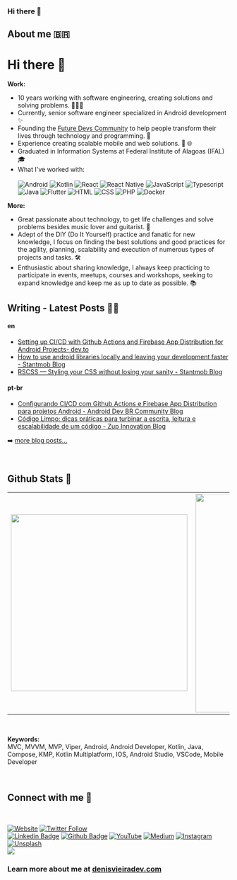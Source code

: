 ### Hi there 👋

## About me 🇧🇷 

# Hi there 👋

<b>Work:</b> <br>
- 10 years working with software engineering, creating solutions and solving problems. 🧑🏿‍💻
- Currently, senior software engineer specialized in Android development ✨
- Founding the [Future Devs Community](https://bit.ly/futurosdevs) to help people transform their lives through technology and programming. 🚀
- Experience creating scalable mobile and web solutions. 📱 🌐
- Graduated in Information Systems at Federal Institute of Alagoas (IFAL) 🎓
- What I've worked with: <br/><br/>
  ![Android](https://img.shields.io/badge/-Android-green?style=flat&logoColor=white&logo=android)
  ![Kotlin](https://img.shields.io/badge/-Kotlin-B81EE7?style=flat&logoColor=white&logo=kotlin) 
  ![React](https://img.shields.io/badge/-React-5ED3F3?style=flat&logoColor=white&logo=react) 
  ![React Native](https://img.shields.io/badge/-ReactNative-5ED3F3?style=flat&logoColor=white&logo=react) 
  ![JavaScript](https://img.shields.io/badge/-JavaScript-ffdd19?style=flat&logoColor=white&logo=javascript) 
  ![Typescript](https://img.shields.io/badge/-Typescript-ffdd19?style=flat&logoColor=white&logo=typescript&color=3178C6) 
  ![Java](https://img.shields.io/badge/-Java-ff961f?style=flat&logoColor=white&logo=java) 
  ![Flutter](https://img.shields.io/badge/-flutter-45D1FD?style=flat&logoColor=white&logo=flutter) 
  ![HTML](https://img.shields.io/badge/-HTML-ff0d00?style=flat&logoColor=white&logo=html5) 
  ![CSS](https://img.shields.io/badge/-CSS-196eff?style=flat&logoColor=white&logo=css3)
  ![PHP](https://img.shields.io/badge/-php-7478AE?style=flat&logoColor=white&logo=php) 
  ![Docker](https://img.shields.io/badge/-docker-1090D1?style=flat&logoColor=white&logo=docker) 

<b>More:</b> <br>
- Great passionate about technology, to get life challenges and solve problems besides music lover and guitarist. 🎸
- Adept of the DIY (Do It Yourself) practice and fanatic for new knowledge, I focus on finding the best solutions and good practices for the agility, planning, scalability and execution of numerous types of projects and tasks. 🛠️
- Enthusiastic about sharing knowledge, I always keep practicing to participate in events, meetups, courses and workshops, seeking to expand knowledge and keep me as up to date as possible. 📚



## Writing - Latest Posts ✍🏾

<!-- BLOG-POST-LIST:START -->
#### en
- [Setting up CI/CD with Github Actions and Firebase App Distribution for Android Projects- dev.to](https://dev.to/denisvieira05/setting-up-ci-cd-with-github-actions-and-firebase-app-distribution-for-android-projects-4en5)
- [How to use android libraries locally and leaving your development faster - Stantmob Blog](https://medium.com/stantmob/how-to-use-android-libraries-locally-and-leaving-your-development-more-fast-47ef921c6dd9)
- [RSCSS — Styling your CSS without losing your sanity - Stantmob Blog](https://medium.com/stantmob/how-to-use-android-libraries-locally-and-leaving-your-development-more-fast-47ef921c6dd9)

#### pt-br
- [Configurando CI/CD com Github Actions e Firebase App Distribution para projetos Android - Android Dev BR Community Blog](https://medium.com/android-dev-br/configurando-ci-cd-com-github-actions-e-firebase-app-distribution-para-projetos-android-8df02096610b)
- [Código Limpo: dicas práticas para turbinar a escrita, leitura e escalabilidade de um código - Zup Innovation Blog](https://www.zup.com.br/blog/codigo-limpo-dicas-praticas)
<!-- BLOG-POST-LIST:END -->

➡️ [more blog posts...](https://denisvieira.notion.site/Blog-and-Talks-b6c96fae71814b8ba7d6ccdd3c1da945)

</br>

## Github Stats 📜

<center>
  <table>
    <tr>
        <td><img width="400px" align="left" src="https://github-readme-stats.vercel.app/api/top-langs/?username=denisvieiradev&hide=html,TSQL,CSS,PLSQL,SCSS,Jupyter%20Notebook&layout=compact&count_private=true&langs_count=8" /></td>
        <td><img width="495px" align="left" src="https://github-readme-stats.vercel.app/api?username=denisvieiradev&show_icons=true&count_private=true" /></td>
    </tr>   
  </table>
</center>

</br>

<b>Keywords:</b> <br>
MVC, MVVM, MVP, Viper, Android, Android Developer, Kotlin, Java, Compose, KMP, Kotlin Multiplatform, IOS, Android Studio, VSCode, Mobile Developer

</br>

## Connect with me 💬 

</br>

[![Website](https://img.shields.io/website?label=denisvieiradev.com&style=for-the-badge&url=https%3A%2F%2Fdenisvieiradev.com)](https://denisvieiradev.com)
[![Twitter Follow](https://img.shields.io/twitter/follow/denisvieiradev?color=1DA1F2&logo=twitter&style=for-the-badge)](https://twitter.com/intent/follow?original_referer=https%3A%2F%2Fgithub.com%2Fdenisvieiradev&screen_name=denisvieiradev)
</br>
[![Linkedin Badge](https://img.shields.io/badge/-LinkedIn-0077B5?style=flat&logo=Linkedin&logoColor=white&link=https://www.linkedin.com/in/denisvieiradev)](https://www.linkedin.com/in/denisvieiradev/) 
[![Github Badge](https://img.shields.io/badge/-Github-242A2D?style=flat&logo=Github&logoColor=white&link=https://github.com/denisvieiradev/)](https://github.com/denisvieiradev/) 
[![YouTube](https://img.shields.io/badge/-Youtube-FF0000?style=flat&logo=youtube&logoColor=white&link=https://www.youtube.com/@denisvieiradev?view_as=subscriber)](https://www.youtube.com/@denisvieiradev?view_as=subscriber) 
[![Medium](https://img.shields.io/badge/-medium-242A2D?style=flat&logo=medium&logoColor=white&link=https://denisvieiradev.medium.com/)](https://denisvieiradev.medium.com/) 
[![Instagram](https://img.shields.io/badge/-instagram-D42F8A?style=flat&logo=instagram&logoColor=white&link=https://www.instagram.com/denisvieiradev)](https://www.instagram.com/denisvieiradev) 
[![Unsplash](https://img.shields.io/badge/-unsplash-000000?style=flat&logo=unsplash&logoColor=white&link=https://unsplash.com/@denisvieira05)](https://unsplash.com/@denisvieira05)
</br>
![](https://komarev.com/ghpvc/?username=denisvieira05)

### Learn more about me at [denisvieiradev.com](https://denisvieiradev.com)
